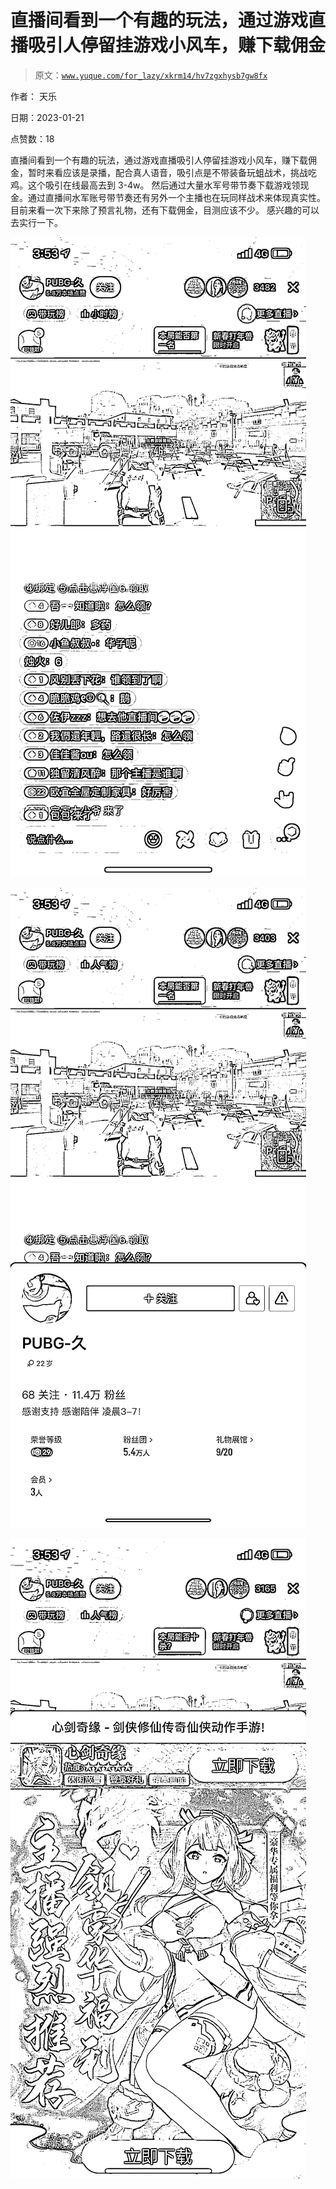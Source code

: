 # 直播间看到一个有趣的玩法，通过游戏直播吸引人停留挂游戏小风车，赚下载佣金

> 原文：[`www.yuque.com/for_lazy/xkrm14/hv7zgxhysb7gw8fx`](https://www.yuque.com/for_lazy/xkrm14/hv7zgxhysb7gw8fx)



作者： 天乐 

日期：2023-01-21 

点赞数：18 

直播间看到一个有趣的玩法，通过游戏直播吸引人停留挂游戏小风车，赚下载佣金，暂时来看应该是录播，配合真人语音，吸引点是不带装备玩蛆战术，挑战吃鸡。这个吸引在线最高去到 3-4w。 然后通过大量水军号带节奏下载游戏领现金。通过直播间水军账号带节奏还有另外一个主播也在玩同样战术来体现真实性。 目前来看一次下来除了预言礼物，还有下载佣金，目测应该不少。 感兴趣的可以去实行一下。 

![](img/4c3738d348173b90c4f5df254498f09e.png) 

![](img/ffd07a2a9c9c179b8ca39276541546dd.png) 

![](img/ccc0d5f49ff8fc35d8bb89bd60307ab1.png) 

